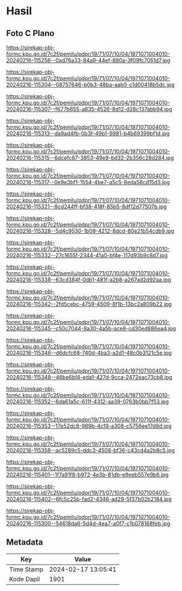 # Hasil

## Foto C Plano

https://sirekap-obj-formc.kpu.go.id/7c2f/pemilu/pdpr/19/71/07/10/04/1971071004010-20240216-115256--0ad76a33-84a9-44ef-880a-3f09fc7051d7.jpg

https://sirekap-obj-formc.kpu.go.id/7c2f/pemilu/pdpr/19/71/07/10/04/1971071004010-20240216-115304--08757646-b0b3-48ba-aab0-c1d00418b5dc.jpg

https://sirekap-obj-formc.kpu.go.id/7c2f/pemilu/pdpr/19/71/07/10/04/1971071004010-20240216-115307--f677b655-a835-4526-8d12-d28c137abb94.jpg

https://sirekap-obj-formc.kpu.go.id/7c2f/pemilu/pdpr/19/71/07/10/04/1971071004010-20240216-115313--da9ad4fb-0b3f-49b1-9981-b4b69399bf1d.jpg

https://sirekap-obj-formc.kpu.go.id/7c2f/pemilu/pdpr/19/71/07/10/04/1971071004010-20240216-115315--6dcefc87-3853-49e9-bd32-2b356c28d284.jpg

https://sirekap-obj-formc.kpu.go.id/7c2f/pemilu/pdpr/19/71/07/10/04/1971071004010-20240216-115317--0e9e3bf1-1554-4be7-a5c5-8eda58cd15d3.jpg

https://sirekap-obj-formc.kpu.go.id/7c2f/pemilu/pdpr/19/71/07/10/04/1971071004010-20240216-115321--8cd244ff-bf38-418f-85b5-8df12d77507b.jpg

https://sirekap-obj-formc.kpu.go.id/7c2f/pemilu/pdpr/19/71/07/10/04/1971071004010-20240216-115328--5d4c9530-1b09-4212-8dcd-80e21b54cdb9.jpg

https://sirekap-obj-formc.kpu.go.id/7c2f/pemilu/pdpr/19/71/07/10/04/1971071004010-20240216-115332--27c1655f-2344-41a0-bf4e-117d93b9c8d7.jpg

https://sirekap-obj-formc.kpu.go.id/7c2f/pemilu/pdpr/19/71/07/10/04/1971071004010-20240216-115338--63cd384f-0db1-481f-a2b8-a267ad2d92aa.jpg

https://sirekap-obj-formc.kpu.go.id/7c2f/pemilu/pdpr/19/71/07/10/04/1971071004010-20240216-115342--2fd5cebc-4759-4509-8f1b-13bc2a809b22.jpg

https://sirekap-obj-formc.kpu.go.id/7c2f/pemilu/pdpr/19/71/07/10/04/1971071004010-20240216-115345--c50c7044-8a30-4a5b-ace8-cd30ed886ea4.jpg

https://sirekap-obj-formc.kpu.go.id/7c2f/pemilu/pdpr/19/71/07/10/04/1971071004010-20240216-115346--d6dcfc68-740d-4ba3-a2d1-48c0b3121c5e.jpg

https://sirekap-obj-formc.kpu.go.id/7c2f/pemilu/pdpr/19/71/07/10/04/1971071004010-20240216-115348--46be6bf4-eda1-427d-9cca-2472eac73cb8.jpg

https://sirekap-obj-formc.kpu.go.id/7c2f/pemilu/pdpr/19/71/07/10/04/1971071004010-20240216-115352--6da61a5c-611f-4312-aa39-0763b0bb7f53.jpg

https://sirekap-obj-formc.kpu.go.id/7c2f/pemilu/pdpr/19/71/07/10/04/1971071004010-20240216-115353--17e52dc8-989b-4c19-a308-c5756ee17d9d.jpg

https://sirekap-obj-formc.kpu.go.id/7c2f/pemilu/pdpr/19/71/07/10/04/1971071004010-20240216-115358--ac5289c5-ddc3-4508-bf36-c43cd4a2b8c5.jpg

https://sirekap-obj-formc.kpu.go.id/7c2f/pemilu/pdpr/19/71/07/10/04/1971071004010-20240216-115401--1f7a91f8-b972-4e3b-81db-e9eeb557e9b6.jpg

https://sirekap-obj-formc.kpu.go.id/7c2f/pemilu/pdpr/19/71/07/10/04/1971071004010-20240216-115402--6fc5c25b-fad2-4346-ad29-5f37b02b2184.jpg

https://sirekap-obj-formc.kpu.go.id/7c2f/pemilu/pdpr/19/71/07/10/04/1971071004010-20240216-115300--54618da6-5d4d-4ea7-a0f7-c1b078168feb.jpg


## Metadata

| Key        | Value               |
| ---------- | ------------------- |
| Time Stamp | 2024-02-17 13:05:41 |
| Kode Dapil | 1901                |



